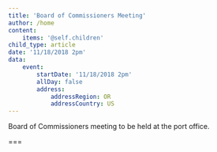 ```yaml
---
title: 'Board of Commissioners Meeting'
author: /home
content:
    items: '@self.children'
child_type: article
date: '11/18/2018 2pm'
data:
    event:
        startDate: '11/18/2018 2pm'
        allDay: false
        address:
            addressRegion: OR
            addressCountry: US
---
```


Board of Commissioners meeting to be held at the port office.

===
